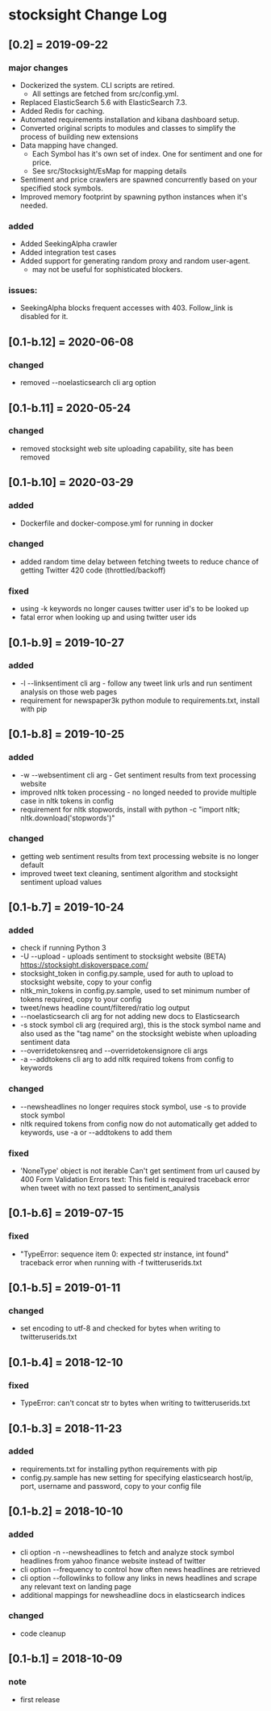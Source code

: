 # stocksight Change Log

## [0.2] = 2019-09-22
### major changes
- Dockerized the system.  CLI scripts are retired.
    - All settings are fetched from src/config.yml.
- Replaced ElasticSearch 5.6 with ElasticSearch 7.3.
- Added Redis for caching.
- Automated requirements installation and kibana dashboard setup.
- Converted original scripts to modules and classes to simplify the process of building new extensions
- Data mapping have changed.
    - Each Symbol has it's own set of index. One for sentiment and one for price.
    - See src/Stocksight/EsMap for mapping details
- Sentiment and price crawlers are spawned concurrently based on your specified stock symbols.
- Improved memory footprint by spawning python instances when it's needed.

### added
- Added SeekingAlpha crawler
- Added integration test cases
- Added support for generating random proxy and random user-agent.
  - may not be useful for sophisticated blockers.

### issues:
- SeekingAlpha blocks frequent accesses with 403.  Follow_link is disabled for it.


## [0.1-b.12] = 2020-06-08
### changed
- removed --noelasticsearch cli arg option

## [0.1-b.11] = 2020-05-24
### changed
- removed stocksight web site uploading capability, site has been removed

## [0.1-b.10] = 2020-03-29
### added
- Dockerfile and docker-compose.yml for running in docker
### changed
- added random time delay between fetching tweets to reduce chance of getting Twitter 420 code (throttled/backoff)
### fixed
- using -k keywords no longer causes twitter user id's to be looked up
- fatal error when looking up and using twitter user ids

## [0.1-b.9] = 2019-10-27
### added
- -l --linksentiment cli arg - follow any tweet link urls and run sentiment analysis on those web pages
- requirement for newspaper3k python module to requirements.txt, install with pip

## [0.1-b.8] = 2019-10-25
### added
- -w --websentiment cli arg - Get sentiment results from text processing website
- improved nltk token processing - no longed needed to provide multiple case in nltk tokens in config
- requirement for nltk stopwords, install with python -c "import nltk; nltk.download('stopwords')"
### changed
- getting web sentiment results from text processing website is no longer default
- improved tweet text cleaning, sentiment algorithm and stocksight sentiment upload values

## [0.1-b.7] = 2019-10-24
### added
- check if running Python 3
- -U --upload - uploads sentiment to stocksight website (BETA) https://stocksight.diskoverspace.com/
- stocksight_token in config.py.sample, used for auth to upload to stocksight website, copy to your config
- nltk_min_tokens in config.py.sample, used to set minimum number of tokens required, copy to your config
- tweet/news headline count/filtered/ratio log output
- --noelasticsearch cli arg for not adding new docs to Elasticsearch
- -s stock symbol cli arg (required arg), this is the stock symbol name and also used as the "tag name" on the stocksight webiste when uploading sentiment data
- --overridetokensreq and --overridetokensignore cli args
- -a --addtokens cli arg to add nltk required tokens from config to keywords
### changed
- --newsheadlines no longer requires stock symbol, use -s to provide stock symbol
- nltk required tokens from config now do not automatically get added to keywords, use -a or --addtokens to add them
### fixed
- 'NoneType' object is not iterable Can't get sentiment from url caused by 400 Form Validation Errors text: This field is required traceback error when tweet with no text passed to sentiment_analysis

## [0.1-b.6] = 2019-07-15
### fixed
- "TypeError: sequence item 0: expected str instance, int found" traceback error when running with -f twitteruserids.txt

## [0.1-b.5] = 2019-01-11
### changed
- set encoding to utf-8 and checked for bytes when writing to twitteruserids.txt

## [0.1-b.4] = 2018-12-10
### fixed
- TypeError: can't concat str to bytes when writing to twitteruserids.txt

## [0.1-b.3] = 2018-11-23
### added
- requirements.txt for installing python requirements with pip
- config.py.sample has new setting for specifying elasticsearch host/ip, port, username and password, copy to your config file

## [0.1-b.2] = 2018-10-10
### added
- cli option -n --newsheadlines to fetch and analyze stock symbol headlines from yahoo finance website instead of twitter
- cli option --frequency to control how often news headlines are retrieved
- cli option --followlinks to follow any links in news headlines and scrape any relevant text on landing page
- additional mappings for newsheadline docs in elasticsearch indices
### changed
- code cleanup

## [0.1-b.1] = 2018-10-09
### note
- first release
